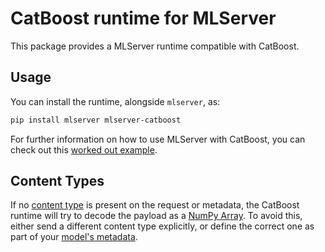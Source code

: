 # CatBoost runtime for MLServer

This package provides a MLServer runtime compatible with CatBoost.

## Usage

You can install the runtime, alongside `mlserver`, as:

```bash
pip install mlserver mlserver-catboost
```

For further information on how to use MLServer with CatBoost, you can check out
this [worked out example](../../docs/examples/catboost/README.md).

## Content Types

If no [content type](../../docs/user-guide/content-type) is present on the
request or metadata, the CatBoost runtime will try to decode the payload as
a [NumPy Array](../../docs/user-guide/content-type).
To avoid this, either send a different content type explicitly, or define the
correct one as part of your [model's
metadata](../../docs/reference/model-settings).
